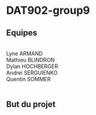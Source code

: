 # DAT902-group9

## Equipes 

<br>
Lyne ARMAND <br>
Mathieu BLINDRON <br>
Dylan HOCHBERGER <br>
Andrei SERGUIENKO <br>
Quentin SOMMER <br><br>

## But du projet